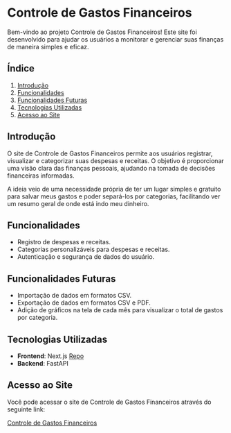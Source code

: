 # Controle de Gastos Financeiros

Bem-vindo ao projeto Controle de Gastos Financeiros! Este site foi desenvolvido para ajudar os usuários a monitorar e gerenciar suas finanças de maneira simples e eficaz.

## Índice

1. [Introdução](#introdução)
2. [Funcionalidades](#funcionalidades)
3. [Funcionalidades Futuras](#funcionalidades-futuras)
4. [Tecnologias Utilizadas](#tecnologias-utilizadas)
5. [Acesso ao Site](#acesso-ao-site)

## Introdução

O site de Controle de Gastos Financeiros permite aos usuários registrar, visualizar e categorizar suas despesas e receitas. O objetivo é proporcionar uma visão clara das finanças pessoais, ajudando na tomada de decisões financeiras informadas.

A ideia veio de uma necessidade própria de ter um lugar simples e gratuito para salvar meus gastos e poder separá-los por categorias, facilitando ver um resumo geral de onde está indo meu dinheiro.

## Funcionalidades

- Registro de despesas e receitas.
- Categorias personalizáveis para despesas e receitas.
- Autenticação e segurança de dados do usuário.

## Funcionalidades Futuras

- Importação de dados em formatos CSV.
- Exportação de dados em formatos CSV e PDF.
- Adição de gráficos na tela de cada mês para visualizar o total de gastos por categoria.

## Tecnologias Utilizadas

- **Frontend**: Next.js [Repo](https://github.com/christiansmmc/financing-app-web)
- **Backend**: FastAPI 

## Acesso ao Site

Você pode acessar o site de Controle de Gastos Financeiros através do seguinte link:

[Controle de Gastos Financeiros](https://financing-app-web.vercel.app/)
